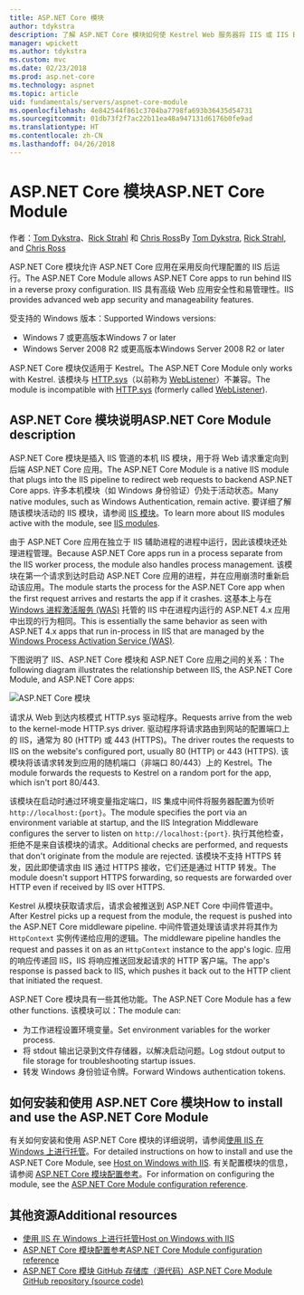 ```yaml
---
title: ASP.NET Core 模块
author: tdykstra
description: 了解 ASP.NET Core 模块如何使 Kestrel Web 服务器将 IIS 或 IIS Express 用作反向代理服务器。
manager: wpickett
ms.author: tdykstra
ms.custom: mvc
ms.date: 02/23/2018
ms.prod: asp.net-core
ms.technology: aspnet
ms.topic: article
uid: fundamentals/servers/aspnet-core-module
ms.openlocfilehash: 4e842544f861c3704ba7798fa693b36435d54731
ms.sourcegitcommit: 01db73f2f7ac22b11ea48a947131d6176b0fe9ad
ms.translationtype: HT
ms.contentlocale: zh-CN
ms.lasthandoff: 04/26/2018
---
```

# <a name="aspnet-core-module"></a><span data-ttu-id="ab4f1-103">ASP.NET Core 模块</span><span class="sxs-lookup"><span data-stu-id="ab4f1-103">ASP.NET Core Module</span></span>

<span data-ttu-id="ab4f1-104">作者：[Tom Dykstra](https://github.com/tdykstra)、[Rick Strahl](https://github.com/RickStrahl) 和 [Chris Ross](https://github.com/Tratcher)</span><span class="sxs-lookup"><span data-stu-id="ab4f1-104">By [Tom Dykstra](https://github.com/tdykstra), [Rick Strahl](https://github.com/RickStrahl), and [Chris Ross](https://github.com/Tratcher)</span></span> 

<span data-ttu-id="ab4f1-105">ASP.NET Core 模块允许 ASP.NET Core 应用在采用反向代理配置的 IIS 后运行。</span><span class="sxs-lookup"><span data-stu-id="ab4f1-105">The ASP.NET Core Module allows ASP.NET Core apps to run behind IIS in a reverse proxy configuration.</span></span> <span data-ttu-id="ab4f1-106">IIS 具有高级 Web 应用安全性和易管理性。</span><span class="sxs-lookup"><span data-stu-id="ab4f1-106">IIS provides advanced web app security and manageability features.</span></span>

<span data-ttu-id="ab4f1-107">受支持的 Windows 版本：</span><span class="sxs-lookup"><span data-stu-id="ab4f1-107">Supported Windows versions:</span></span>

* <span data-ttu-id="ab4f1-108">Windows 7 或更高版本</span><span class="sxs-lookup"><span data-stu-id="ab4f1-108">Windows 7 or later</span></span>
* <span data-ttu-id="ab4f1-109">Windows Server 2008 R2 或更高版本</span><span class="sxs-lookup"><span data-stu-id="ab4f1-109">Windows Server 2008 R2 or later</span></span>

<span data-ttu-id="ab4f1-110">ASP.NET Core 模块仅适用于 Kestrel。</span><span class="sxs-lookup"><span data-stu-id="ab4f1-110">The ASP.NET Core Module only works with Kestrel.</span></span> <span data-ttu-id="ab4f1-111">该模块与 [HTTP.sys](xref:fundamentals/servers/httpsys)（以前称为 [WebListener](xref:fundamentals/servers/weblistener)）不兼容。</span><span class="sxs-lookup"><span data-stu-id="ab4f1-111">The module is incompatible with [HTTP.sys](xref:fundamentals/servers/httpsys) (formerly called [WebListener](xref:fundamentals/servers/weblistener)).</span></span>

## <a name="aspnet-core-module-description"></a><span data-ttu-id="ab4f1-112">ASP.NET Core 模块说明</span><span class="sxs-lookup"><span data-stu-id="ab4f1-112">ASP.NET Core Module description</span></span>

<span data-ttu-id="ab4f1-113">ASP.NET Core 模块是插入 IIS 管道的本机 IIS 模块，用于将 Web 请求重定向到后端 ASP.NET Core 应用。</span><span class="sxs-lookup"><span data-stu-id="ab4f1-113">The ASP.NET Core Module is a native IIS module that plugs into the IIS pipeline to redirect web requests to backend ASP.NET Core apps.</span></span> <span data-ttu-id="ab4f1-114">许多本机模块（如 Windows 身份验证）仍处于活动状态。</span><span class="sxs-lookup"><span data-stu-id="ab4f1-114">Many native modules, such as Windows Authentication, remain active.</span></span> <span data-ttu-id="ab4f1-115">要详细了解随该模块活动的 IIS 模块，请参阅 [IIS 模块](xref:host-and-deploy/iis/modules)。</span><span class="sxs-lookup"><span data-stu-id="ab4f1-115">To learn more about IIS modules active with the module, see [IIS modules](xref:host-and-deploy/iis/modules).</span></span>

<span data-ttu-id="ab4f1-116">由于 ASP.NET Core 应用在独立于 IIS 辅助进程的进程中运行，因此该模块还处理进程管理。</span><span class="sxs-lookup"><span data-stu-id="ab4f1-116">Because ASP.NET Core apps run in a process separate from the IIS worker process, the module also handles process management.</span></span> <span data-ttu-id="ab4f1-117">该模块在第一个请求到达时启动 ASP.NET Core 应用的进程，并在应用崩溃时重新启动该应用。</span><span class="sxs-lookup"><span data-stu-id="ab4f1-117">The module starts the process for the ASP.NET Core app when the first request arrives and restarts the app if it crashes.</span></span> <span data-ttu-id="ab4f1-118">这基本上与在 [Windows 进程激活服务 (WAS)](/iis/manage/provisioning-and-managing-iis/features-of-the-windows-process-activation-service-was) 托管的 IIS 中在进程内运行的 ASP.NET 4.x 应用中出现的行为相同。</span><span class="sxs-lookup"><span data-stu-id="ab4f1-118">This is essentially the same behavior as seen with ASP.NET 4.x apps that run in-process in IIS that are managed by the [Windows Process Activation Service (WAS)](/iis/manage/provisioning-and-managing-iis/features-of-the-windows-process-activation-service-was).</span></span>

<span data-ttu-id="ab4f1-119">下图说明了 IIS、ASP.NET Core 模块和 ASP.NET Core 应用之间的关系：</span><span class="sxs-lookup"><span data-stu-id="ab4f1-119">The following diagram illustrates the relationship between IIS, the ASP.NET Core Module, and ASP.NET Core apps:</span></span>

![ASP.NET Core 模块](aspnet-core-module/_static/ancm.png)

<span data-ttu-id="ab4f1-121">请求从 Web 到达内核模式 HTTP.sys 驱动程序。</span><span class="sxs-lookup"><span data-stu-id="ab4f1-121">Requests arrive from the web to the kernel-mode HTTP.sys driver.</span></span> <span data-ttu-id="ab4f1-122">驱动程序将请求路由到网站的配置端口上的 IIS，通常为 80 (HTTP) 或 443 (HTTPS)。</span><span class="sxs-lookup"><span data-stu-id="ab4f1-122">The driver routes the requests to IIS on the website's configured port, usually 80 (HTTP) or 443 (HTTPS).</span></span> <span data-ttu-id="ab4f1-123">该模块将该请求转发到应用的随机端口（非端口 80/443）上的 Kestrel。</span><span class="sxs-lookup"><span data-stu-id="ab4f1-123">The module forwards the requests to Kestrel on a random port for the app, which isn't port 80/443.</span></span>

<span data-ttu-id="ab4f1-124">该模块在启动时通过环境变量指定端口，IIS 集成中间件将服务器配置为侦听 `http://localhost:{port}`。</span><span class="sxs-lookup"><span data-stu-id="ab4f1-124">The module specifies the port via an environment variable at startup, and the IIS Integration Middleware configures the server to listen on `http://localhost:{port}`.</span></span> <span data-ttu-id="ab4f1-125">执行其他检查，拒绝不是来自该模块的请求。</span><span class="sxs-lookup"><span data-stu-id="ab4f1-125">Additional checks are performed, and requests that don't originate from the module are rejected.</span></span> <span data-ttu-id="ab4f1-126">该模块不支持 HTTPS 转发，因此即使请求由 IIS 通过 HTTPS 接收，它们还是通过 HTTP 转发。</span><span class="sxs-lookup"><span data-stu-id="ab4f1-126">The module doesn't support HTTPS forwarding, so requests are forwarded over HTTP even if received by IIS over HTTPS.</span></span>

<span data-ttu-id="ab4f1-127">Kestrel 从模块获取请求后，请求会被推送到 ASP.NET Core 中间件管道中。</span><span class="sxs-lookup"><span data-stu-id="ab4f1-127">After Kestrel picks up a request from the module, the request is pushed into the ASP.NET Core middleware pipeline.</span></span> <span data-ttu-id="ab4f1-128">中间件管道处理该请求并将其作为 `HttpContext` 实例传递给应用的逻辑。</span><span class="sxs-lookup"><span data-stu-id="ab4f1-128">The middleware pipeline handles the request and passes it on as an `HttpContext` instance to the app's logic.</span></span> <span data-ttu-id="ab4f1-129">应用的响应传递回 IIS，IIS 将响应推送回发起请求的 HTTP 客户端。</span><span class="sxs-lookup"><span data-stu-id="ab4f1-129">The app's response is passed back to IIS, which pushes it back out to the HTTP client that initiated the request.</span></span>

<span data-ttu-id="ab4f1-130">ASP.NET Core 模块具有一些其他功能。</span><span class="sxs-lookup"><span data-stu-id="ab4f1-130">The ASP.NET Core Module has a few other functions.</span></span> <span data-ttu-id="ab4f1-131">该模块可以：</span><span class="sxs-lookup"><span data-stu-id="ab4f1-131">The module can:</span></span>

* <span data-ttu-id="ab4f1-132">为工作进程设置环境变量。</span><span class="sxs-lookup"><span data-stu-id="ab4f1-132">Set environment variables for the worker process.</span></span>
* <span data-ttu-id="ab4f1-133">将 stdout 输出记录到文件存储器，以解决启动问题。</span><span class="sxs-lookup"><span data-stu-id="ab4f1-133">Log stdout output to file storage for troubleshooting startup issues.</span></span>
* <span data-ttu-id="ab4f1-134">转发 Windows 身份验证令牌。</span><span class="sxs-lookup"><span data-stu-id="ab4f1-134">Forward Windows authentication tokens.</span></span>

## <a name="how-to-install-and-use-the-aspnet-core-module"></a><span data-ttu-id="ab4f1-135">如何安装和使用 ASP.NET Core 模块</span><span class="sxs-lookup"><span data-stu-id="ab4f1-135">How to install and use the ASP.NET Core Module</span></span>

<span data-ttu-id="ab4f1-136">有关如何安装和使用 ASP.NET Core 模块的详细说明，请参阅[使用 IIS 在 Windows 上进行托管](xref:host-and-deploy/iis/index)。</span><span class="sxs-lookup"><span data-stu-id="ab4f1-136">For detailed instructions on how to install and use the ASP.NET Core Module, see [Host on Windows with IIS](xref:host-and-deploy/iis/index).</span></span> <span data-ttu-id="ab4f1-137">有关配置模块的信息，请参阅 [ASP.NET Core 模块配置参考](xref:host-and-deploy/aspnet-core-module)。</span><span class="sxs-lookup"><span data-stu-id="ab4f1-137">For information on configuring the module, see the [ASP.NET Core Module configuration reference](xref:host-and-deploy/aspnet-core-module).</span></span>

## <a name="additional-resources"></a><span data-ttu-id="ab4f1-138">其他资源</span><span class="sxs-lookup"><span data-stu-id="ab4f1-138">Additional resources</span></span>

* [<span data-ttu-id="ab4f1-139">使用 IIS 在 Windows 上进行托管</span><span class="sxs-lookup"><span data-stu-id="ab4f1-139">Host on Windows with IIS</span></span>](xref:host-and-deploy/iis/index)
* [<span data-ttu-id="ab4f1-140">ASP.NET Core 模块配置参考</span><span class="sxs-lookup"><span data-stu-id="ab4f1-140">ASP.NET Core Module configuration reference</span></span>](xref:host-and-deploy/aspnet-core-module)
* [<span data-ttu-id="ab4f1-141">ASP.NET Core 模块 GitHub 存储库（源代码）</span><span class="sxs-lookup"><span data-stu-id="ab4f1-141">ASP.NET Core Module GitHub repository (source code)</span></span>](https://github.com/aspnet/AspNetCoreModule)

